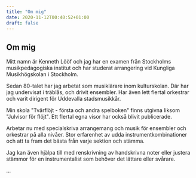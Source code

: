 ```yaml
---
title: "Om mig"
date: 2020-11-12T00:40:52+01:00
draft: false
---
```


## Om mig

Mitt namn är Kenneth Lööf och jag har en examen från Stockholms musikpedagogiska institut och har studerat arrangering vid Kungliga Musikhögskolan i Stockholm.

Sedan 80-talet har jag arbetat som musiklärare inom kulturskolan. Där har jag undervisat i träblås, och drivit ensembler. Har även lett flertal orkestrar och varit dirigent för Uddevalla stadsmusikkår.

Min skola "Tvärflöjt - första och andra spelboken" finns utgivna liksom "Julvisor för flöjt". Ett flertal egna visor har också blivit publicerade.

Arbetar nu med specialskriva arrangemang och musik för ensembler och orkestrar på alla nivåer. Stor erfarenhet av udda instrumentkombinationer och att ta fram det bästa från varje sektion och stämma.

Jag kan även hjälpa till med renskrivning av handskrivna noter eller justera stämmor för en instrumentalist som behöver det lättare eller svårare.

...

